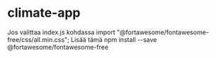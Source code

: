 # climate-app
Jos valittaa index.js kohdassa import "@fortawesome/fontawesome-free/css/all.min.css";
            Lisää tämä npm install --save @fortawesome/fontawesome-free
